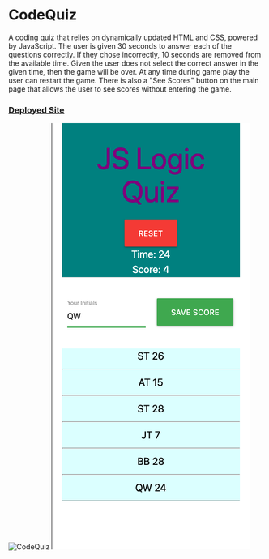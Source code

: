 # CodeQuiz
A coding quiz that relies on dynamically updated HTML and CSS, powered
by JavaScript. The user is given 30 seconds to answer each of the
questions correctly. If they chose incorrectly, 10 seconds are removed
from the available time. Given the user does not select the correct
answer in the given time, then the game will be over. At any time
during game play the user can restart the game. There is also a
"See Scores" button on the main page that allows the user to see
scores without entering the game. 

### [Deployed Site](https://st12345678910.github.io/CodeQuiz/)
![CodeQuiz](Assets/demopic1.png=250x250)
![CodeQuiz](Assets/demopic2.png)
